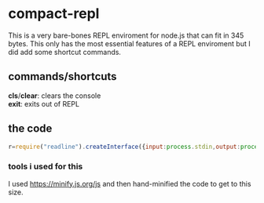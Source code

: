 # compact-repl
This is a very bare-bones REPL enviroment for node.js that can fit in 345 bytes. This only has the most essential features of a REPL enviroment but I did add some shortcut commands.

## commands/shortcuts
**cls**/**clear**: clears the console<br/>**exit**: exits out of REPL

## the code
```js
r=require("readline").createInterface({input:process.stdin,output:process.stdout});function p(){return new Promise(e=>{r.question("> ",o=>{"exit"==o&&process.exit(1);try{void 0!=(0,eval)(o)&&console.log((0,eval)(o))}catch(e){console.log(e.toString().split("\n")[0])}"clear"!=o&&"cls"!=o||console.clear(),e()})})}(async e=>{for(;;)await p()})();
```


### tools i used for this
I used https://minify.js.org/js and then hand-minified the code to get to this size.
